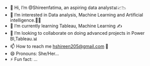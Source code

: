 - 👋 Hi, I’m @Shireenfatima, an aspiring data analyst📊📈📉
- 👀 I’m interested in Data analysis, Machine Learning and Artificial intelligence.🙂💞
- 🌱 I’m currently learning Tableau, Machine Learning ✍️
- 💞️ I’m looking to collaborate on doing advanced projects in Power BI,Tableau.📊
- 📫 How to reach me hshireen205@gmail.com 📧
- 😄 Pronouns: She/Her...
- ⚡ Fun fact: ...

<!---
Shireeenfatima-des/Shireeenfatima-des is a ✨ special ✨ repository because its `README.md` (this file) appears on your GitHub profile.
You can click the Preview link to take a look at your changes.
--->

